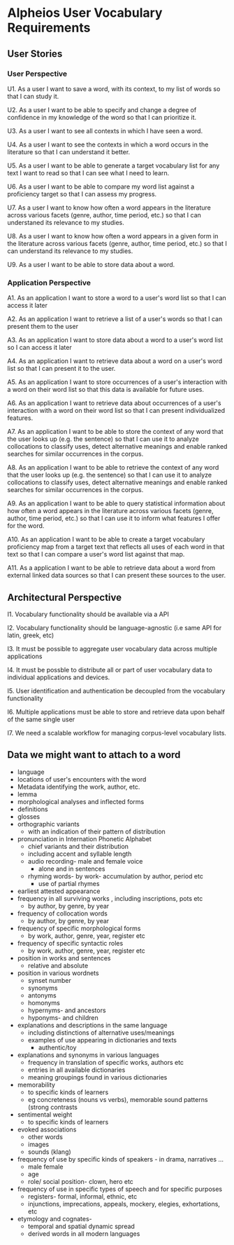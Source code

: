 # Alpheios User Vocabulary Requirements

## User Stories

### User Perspective

U1. As a user I want to save a word, with its context, to my list of words so that I can study it.

U2. As a user I want to be able to specify and change a degree of confidence in my knowledge of the word so that I can prioritize it.

U3. As a user I want to see all contexts in which I have seen a word.

U4. As a user I want to see the contexts in which a word occurs in the literature so that I can understand it better.

U5. As a user I want to be able to generate a target vocabulary list for any text I want to read so that I can see what I need to learn.

U6. As a user I want to be able to compare my word list against a proficiency target so that I can assess my progress.

U7. As a user I want to know how often a word appears in the literature across various facets (genre, author, time period, etc.) so that I can understaned its relevance to my studies.

U8. As a user I want to know how often a word appears in a given form in the literature across various facets (genre, author, time period, etc.) so that I can understand its relevance to my studies.

U9. As a user I want to be able to store data about a word.


### Application Perspective

A1. As an application I want to store a word to a user's word list so that I can access it later

A2. As an application I want to retrieve a list of a user's words so that I can present them to the user

A3. As an application I want to store data about a word to a user's word list so I can access it later

A4. As an application I want to retrieve data about a word on a user's word list so that I can present it to the user.

A5. As an application I want to store occurrences of a user's interaction with a word on their word list so that this data is available for future uses.

A6. As an application I want to retrieve data about occurrences of a user's interaction with a word on their word list so that I can present individualized features.

A7. As an application I want to be able to store the context of any word that the user looks up (e.g. the sentence)  so that I can use it to analyze collocations to classify uses, detect alternative meanings and enable ranked searches for similar occurrences in the corpus.      

A8. As an application I want to be able to retrieve the context of any word that the user looks up (e.g. the sentence)  so that I can use it to analyze collocations to classify uses, detect alternative meanings and enable ranked searches for similar occurrences in the corpus.      

A9. As an application I want to be able to query statistical information about how often a word appears in the literature across various facets (genre, author, time period, etc.) so that I can use it to inform what features I offer for the word.

A10. As an application I want to be able to create a target vocabulary proficiency map from a target text that reflects all uses of each word in that text so that I can compare a user's word list against that map.

A11. As a application I want to be able to retrieve data about a word from external linked data sources so that I can present these sources to the user.

## Architectural Perspective

I1. Vocabulary functionality should be available via a API

I2. Vocabulary functionality should be language-agnostic (i.e same API for latin, greek, etc)

I3. It must be possible to aggregate user vocabulary data across multiple applications

I4. It must be possble to distribute all or part of user vocabulary data to individual applications and devices.

I5. User identification and authentication be decoupled from the vocabulary functionality

I6. Multiple applications must be able to store and retrieve data upon behalf of the same single user

I7. We need a scalable workflow for managing corpus-level vocabulary lists.

 
## Data we might want to attach to a word

* language 
* locations of user's encounters with the word
* Metadata identifying the work, author, etc.
* lemma
* morphological analyses and inflected forms
* definitions
* glosses
* orthographic variants
    * with an indication of their pattern of distribution
* pronunciation in Internation Phonetic Alphabet
    * chief variants and their distribution
    * including accent and syllable length
    * audio recording- male and female voice
        * alone and in sentences
    * rhyming words- by work- accumulation by author, period etc
        * use of partial rhymes
* earliest attested appearance
* frequency in all surviving works , including inscriptions, pots etc
    * by author, by genre, by year
* frequency of collocation words
    * by author, by genre, by year
* frequency of specific morphological forms
    * by work, author, genre, year, register etc
* frequency of specific syntactic roles
    * by work, author, genre, year, register etc
* position in works and sentences
    * relative and absolute 
* position in various wordnets
    * synset number
    * synonyms
    * antonyms
    * homonyms
    * hypernyms- and ancestors
    * hyponyms-  and children
* explanations and descriptions in the same language
    * including distinctions of alternative uses/meanings
    * examples of use appearing in dictionaries and texts
        * authentic/toy
* explanations and synonyms in various languages
    * frequency in translation of specific works, authors etc
    * entries in all available dictionaries
    * meaning groupings found in various dictionaries
* memorability
    * to specific kinds of learners
    * eg concreteness (nouns vs verbs), memorable sound patterns (strong contrasts
* sentimental weight
    * to specific kinds of learners
* evoked associations
    * other words
    * images
    * sounds  (klang)
* frequency of use by specific kinds of speakers - in drama, narratives ...
    * male female
    * age
    * role/ social position- clown, hero etc
* frequency of use in specific types of speech and for specific purposes
    * registers- formal, informal, ethnic,  etc
    * injunctions, imprecations, appeals, mockery, elegies, exhortations, etc
* etymology and cognates-
    * temporal and spatial dynamic spread
    * derived words in all modern languages
